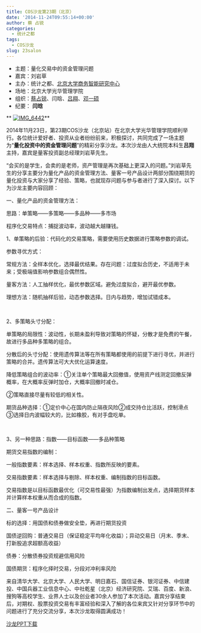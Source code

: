 ```yaml
---
title: COS沙龙第23期（北京）
date: '2014-11-24T09:55:14+00:00'
author: 蔡 占锐
categories:
  - 统计之都
tags:
  - COS沙龙
slug: 23salon
---
```


  * 主题：量化交易中的资金管理问题
  * 嘉宾：刘岩草
  * 主办：统计之都、[北京大学商务智能研究中心](http://birc.gsm.pku.edu.cn/)
  * 场地：北京大学光华管理学院
  * 组织：[蔡占锐](http://weibo.com/3264504301/profile?rightmod=1&wvr=6&mod=personinfo)、闫晗、[吕翔](http://weibo.com/u/5340259059?from=myfollow_all)、[邓一硕](http://weibo.com/dengyishuo?topnav=1&wvr=6&topsug=1)
  * 纪要： **闫晗**

** [![IMG_6442](https://cos.name/wp-content/uploads/2014/11/IMG_6442-500x375.jpg)](https://cos.name/wp-content/uploads/2014/11/IMG_6442.jpg)**

2014年11月23日，第23期COS沙龙（北京站）在北京大学光华管理学院顺利举行。各位统计爱好者、投资从业者纷纷前来，积极探讨，共同完成了一场主题为“**量化投资中的资金管理问题**”的精彩分享沙龙。本次沙龙由人大统院本科生**吕翔**主持，嘉宾是量客投资副总经理刘岩草先生。

<!--more-->

“会买的是学生，会卖的是老师，资产管理是再次基础上更深入的问题。”刘岩草先生的分享主要分为量化产品的资金管理方法、量客一号产品设计两部分围绕期货的量化投资与大家分享了经验、策略，也就现存问题与参与者进行了深入探讨。以下为沙龙主要内容回顾：

一、量化产品的资金管理方法：

思路：单策略——多策略——多品种——多市场

程序化交易特点：捕捉波动率，波动越大越赚钱。

1、单策略的后验：代码化的交易策略，需要使用历史数据进行策略参数的调试。

参数寻优方式：

常规方法：全样本优化，选择最优结果。存在问题：过度拟合历史，不适用于未来；受极端值影响参数组合偶然性。

量客方法：人工抽样优化，最优参数区域。避免过度拟合，避开最优参数。

理想方法：随机抽样后验，动态参数选择。日内与趋势，增加试错成本。

&nbsp;

2、多策略头寸分配：

单策略的局限性：波动性，长期未盈利导致对策略的怀疑，分散才是免费的午餐，故进行多品种多策略的组合。

分散后的头寸分配：使用遗传算法等在所有策略都使用的前提下进行寻优，并进行策略的合并。遗传算法可大大优化运算速度。

降低策略组合的波动率：①关注单个策略最大回撤值，使用资产线测定回撤反弹概率，在大概率反弹时加仓，大概率回撤时减仓。

②策略直接尽量有较低的相关性。

期货品种选择：①定价中心在国内防止隔夜风险②成交持仓比活跃，控制滑点③选择日内波幅较大的，比如橡胶，有对手盘吃单。

&nbsp;

3、另一种思路：指数——目标函数——多品种策略

期货交易指数的编制：

一般指数要素：样本选择、样本权重、指数所反映的要素。

交易指数要素：样本选择与剔除、样本权重、编制指数的目标函数。

交易指数是以目标函数最优化（可交易性最强）为指数编制出发点，选择期货样本并计算样本权重从而合成的指数。

二、量客一号产品设计

标的选择：用国债和债券做安全垫，再进行期货投资

国债逆回购：普通交易日（保证稳定平均年化收益）；异动交易日（月末、季末、打新股追求超额高收益）

债券：分散债券投资规避信用风险

国债期货：程序化择时交易，分段对冲利率风险

来自清华大学、北京大学、人民大学、明日嘉石、国信证券、银河证券、中信建投、中国兵器工业信息中心、中社乾星（北京）经济研究院、艾瑞、百度、新浪、搜狗等高校学生、业界人士以及创业者30余人参加了本次活动。嘉宾分享结束后，对期权、股票投资交易有丰富经验和深入了解的各位来宾又针对分享环节中的问题进行了充分交流分享，本次沙龙取得圆满成功！

[沙龙PPT下载](http://yun.baidu.com/share/link?shareid=1321230831&uk=2890965790 "沙龙PPT下载")
